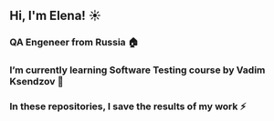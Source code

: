 ## Hi, I'm Elena! :sunny:
### QA Engeneer from Russia 🏠
### I’m currently learning Software Testing course by Vadim Ksendzov 🌱
### In these repositories, I save the results of my work ⚡ 



<!--
**Lenuara/Lenuara** is a ✨ _special_ ✨ repository because its `README.md` (this file) appears on your GitHub profile.

Here are some ideas to get you started:

- 🔭 I’m currently working on ...
- 🌱 I’m currently learning ...
- 👯 I’m looking to collaborate on ...
- 🤔 I’m looking for help with ...
- 💬 Ask me about ...
- 📫 How to reach me: ...
- 😄 Pronouns: ...
- ⚡ Fun fact: ...
-->
